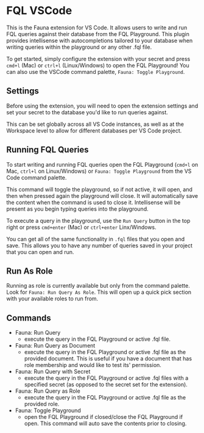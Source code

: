 # FQL VSCode

This is the Fauna extension for VS Code. It allows users to write and run FQL queries against their database from the FQL Playground. This plugin provides intellisense with autocompletions tailored to your database when writing queries within the playground or any other .fql file.

To get started, simply configure the extension with your secret and press `cmd+l` (Mac) or `ctrl+l` (Linux/Windows) to open the FQL Playground! You can also use the VSCode command palette, `Fauna: Toggle Playground`.

## Settings

Before using the extension, you will need to open the extension settings and set your secret to the database you'd like to run queries against.

This can be set globally across all VS Code instances, as well as at the Workspace level to allow for different databases per VS Code project.

## Running FQL Queries

To start writing and running FQL queries open the FQL Playground (`cmd+l` on Mac, `ctrl+l` on Linux/Windows) or `Fauna: Toggle Playground` from the VS Code command palette.

This command will toggle the playground, so if not active, it will open, and then when pressed again the playground will close. It will automatically save the content when the command is used to close it. Intellisense will be present as you begin typing queries into the playground.

To execute a query in the playground, use the `Run Query` button in the top right or press `cmd+enter` (Mac) or `ctrl+enter` Linx/Windows.

You can get all of the same functionality in `.fql` files that you open and save. This allows you to have any number of queries saved in your project that you can open and run.

## Run As Role

Running as role is currently available but only from the command palette. Look for `Fauna: Run Query As Role`. This will open up a quick pick section with your available roles to run from.

## Commands

- Fauna: Run Query
  - execute the query in the FQL Playground or active .fql file.
- Fauna: Run Query as Document
  - execute the query in the FQL Playground or active .fql file as the provided document. This is useful if you have a document that has role membership and would like to test its' permission.
- Fauna: Run Query with Secret
  - execute the query in the FQL Playground or active .fql files with a specified secret (as opposed to the secret set for the extension).
- Fauna: Run Query as Role
  - execute the query in the FQL Playground or active .fql file as the provided role.
- Fauna: Toggle Playground
  - open the FQL Playground if closed/close the FQL Playground if open. This command will auto save the contents prior to closing.
